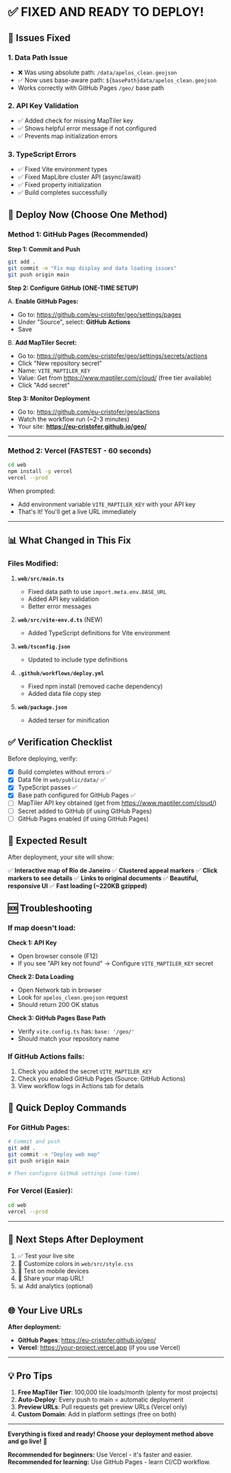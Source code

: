 # ✅ FIXED AND READY TO DEPLOY!

## 🔧 Issues Fixed

### 1. **Data Path Issue**
- ❌ Was using absolute path: `/data/apelos_clean.geojson`
- ✅ Now uses base-aware path: `${basePath}data/apelos_clean.geojson`
- Works correctly with GitHub Pages `/geo/` base path

### 2. **API Key Validation**
- ✅ Added check for missing MapTiler key
- ✅ Shows helpful error message if not configured
- ✅ Prevents map initialization errors

### 3. **TypeScript Errors**
- ✅ Fixed Vite environment types
- ✅ Fixed MapLibre cluster API (async/await)
- ✅ Fixed property initialization
- ✅ Build completes successfully

## 🚀 Deploy Now (Choose One Method)

### Method 1: GitHub Pages (Recommended)

**Step 1: Commit and Push**
```bash
git add .
git commit -m "Fix map display and data loading issues"
git push origin main
```

**Step 2: Configure GitHub (ONE-TIME SETUP)**

A. **Enable GitHub Pages:**
   - Go to: https://github.com/eu-cristofer/geo/settings/pages
   - Under "Source", select: **GitHub Actions**
   - Save

B. **Add MapTiler Secret:**
   - Go to: https://github.com/eu-cristofer/geo/settings/secrets/actions
   - Click "New repository secret"
   - Name: `VITE_MAPTILER_KEY`
   - Value: Get from https://www.maptiler.com/cloud/ (free tier available)
   - Click "Add secret"

**Step 3: Monitor Deployment**
   - Go to: https://github.com/eu-cristofer/geo/actions
   - Watch the workflow run (~2-3 minutes)
   - Your site: **https://eu-cristofer.github.io/geo/**

---

### Method 2: Vercel (FASTEST - 60 seconds)

```bash
cd web
npm install -g vercel
vercel --prod
```

When prompted:
- Add environment variable `VITE_MAPTILER_KEY` with your API key
- That's it! You'll get a live URL immediately

---

## 📊 What Changed in This Fix

### Files Modified:
1. **`web/src/main.ts`**
   - Fixed data path to use `import.meta.env.BASE_URL`
   - Added API key validation
   - Better error messages

2. **`web/src/vite-env.d.ts`** (NEW)
   - Added TypeScript definitions for Vite environment

3. **`web/tsconfig.json`**
   - Updated to include type definitions

4. **`.github/workflows/deploy.yml`**
   - Fixed npm install (removed cache dependency)
   - Added data file copy step

5. **`web/package.json`**
   - Added terser for minification

## ✅ Verification Checklist

Before deploying, verify:

- [x] Build completes without errors ✅
- [x] Data file in `web/public/data/` ✅
- [x] TypeScript passes ✅
- [x] Base path configured for GitHub Pages ✅
- [ ] MapTiler API key obtained (get from https://www.maptiler.com/cloud/)
- [ ] Secret added to GitHub (if using GitHub Pages)
- [ ] GitHub Pages enabled (if using GitHub Pages)

## 🎯 Expected Result

After deployment, your site will show:

✅ **Interactive map of Rio de Janeiro**
✅ **Clustered appeal markers**
✅ **Click markers to see details**
✅ **Links to original documents**
✅ **Beautiful, responsive UI**
✅ **Fast loading (~220KB gzipped)**

## 🆘 Troubleshooting

### If map doesn't load:

**Check 1: API Key**
- Open browser console (F12)
- If you see "API key not found" → Configure `VITE_MAPTILER_KEY` secret

**Check 2: Data Loading**
- Open Network tab in browser
- Look for `apelos_clean.geojson` request
- Should return 200 OK status

**Check 3: GitHub Pages Base Path**
- Verify `vite.config.ts` has: `base: '/geo/'`
- Should match your repository name

### If GitHub Actions fails:

1. Check you added the secret `VITE_MAPTILER_KEY`
2. Check you enabled GitHub Pages (Source: GitHub Actions)
3. View workflow logs in Actions tab for details

## 🚀 Quick Deploy Commands

### For GitHub Pages:
```bash
# Commit and push
git add .
git commit -m "Deploy web map"
git push origin main

# Then configure GitHub settings (one-time)
```

### For Vercel (Easier):
```bash
cd web
vercel --prod
```

---

## 📝 Next Steps After Deployment

1. ✅ Test your live site
2. 🎨 Customize colors in `web/src/style.css`
3. 📱 Test on mobile devices
4. 🔗 Share your map URL!
5. 📊 Add analytics (optional)

## 🌐 Your Live URLs

**After deployment:**
- **GitHub Pages**: https://eu-cristofer.github.io/geo/
- **Vercel**: https://your-project.vercel.app (if you use Vercel)

---

## 💡 Pro Tips

1. **Free MapTiler Tier**: 100,000 tile loads/month (plenty for most projects)
2. **Auto-Deploy**: Every push to main = automatic deployment
3. **Preview URLs**: Pull requests get preview URLs (Vercel only)
4. **Custom Domain**: Add in platform settings (free on both)

---

**Everything is fixed and ready! Choose your deployment method above and go live!** 🚀

**Recommended for beginners:** Use Vercel - it's faster and easier.
**Recommended for learning:** Use GitHub Pages - learn CI/CD workflow.

